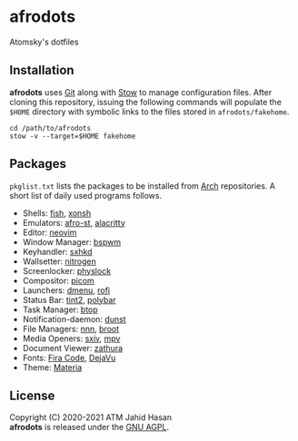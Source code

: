 # afrodots
Atomsky's dotfiles

## Installation
**afrodots** uses [Git](https://git-scm.com) along with
[Stow](https://www.gnu.org/software/stow) to manage configuration files.
After cloning this repository, issuing the following commands will populate
the `$HOME` directory with symbolic links to the files stored in
`afrodots/fakehome`.

	cd /path/to/afrodots
	stow -v --target=$HOME fakehome

## Packages
`pkglist.txt` lists the packages to be installed from
[Arch](https://archlinux.org) repositories.
A short list of daily used programs follows.

- Shells: [fish](https://fishshell.com), [xonsh](https://xon.sh)
- Emulators: [afro-st](https://github.com/ATM-Jahid/afro-st),
  [alacritty](https://github.com/alacritty/alacritty)
- Editor: [neovim](https://neovim.io)
- Window Manager: [bspwm](https://github.com/baskerville/bspwm)
- Keyhandler: [sxhkd](https://github.com/baskerville/sxhkd)
- Wallsetter: [nitrogen](https://github.com/l3ib/nitrogen)
- Screenlocker: [physlock](https://github.com/muennich/physlock)
- Compositor: [picom](https://github.com/yshui/picom)
- Launchers: [dmenu](https://tools.suckless.org/dmenu),
  [rofi](https://github.com/davatorium/rofi)
- Status Bar: [tint2](https://gitlab.com/o9000/tint2),
  [polybar](https://github.com/polybar/polybar)
- Task Manager: [btop](https://github.com/aristocratos/btop)
- Notification-daemon: [dunst](https://github.com/dunst-project/dunst)
- File Managers: [nnn](https://github.com/jarun/nnn),
  [broot](https://dystroy.org/broot)
- Media Openers: [sxiv](https://github.com/muennich/sxiv),
  [mpv](https://mpv.io)
- Document Viewer: [zathura](https://pwmt.org/projects/zathura)
- Fonts: [Fira Code](https://github.com/tonsky/FiraCode),
  [DejaVu](https://dejavu-fonts.github.io)
- Theme: [Materia](https://github.com/nana-4/materia-theme)

## License
Copyright (C) 2020-2021 ATM Jahid Hasan<br>
**afrodots** is released under the
[GNU AGPL](https://www.gnu.org/licenses/agpl-3.0.en.html).
